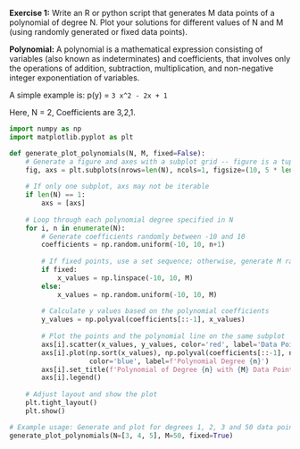 **Exercise 1:** Write an R or python script that generates M data points of a polynomial of degree N. Plot your solutions for different values of N and M (using randomly generated or fixed data points).

**Polynomial:** A polynomial is a mathematical expression consisting of variables (also known as indeterminates) and coefficients, that involves only the operations of addition, subtraction, multiplication, and non-negative integer exponentiation of variables. 

A simple example is: p(y) = `3 x^2 - 2x + 1`

Here, N = 2, Coefficients are 3,2,1.

```py
import numpy as np
import matplotlib.pyplot as plt

def generate_plot_polynomials(N, M, fixed=False):
    # Generate a figure and axes with a subplot grid -- figure is a tupple
    fig, axs = plt.subplots(nrows=len(N), ncols=1, figsize=(10, 5 * len(N)))
    
    # If only one subplot, axs may not be iterable
    if len(N) == 1:
        axs = [axs]
    
    # Loop through each polynomial degree specified in N
    for i, n in enumerate(N):
        # Generate coefficients randomly between -10 and 10
        coefficients = np.random.uniform(-10, 10, n+1)
        
        # If fixed points, use a set sequence; otherwise, generate M random x values
        if fixed:
            x_values = np.linspace(-10, 10, M)
        else:
            x_values = np.random.uniform(-10, 10, M)
        
        # Calculate y values based on the polynomial coefficients
        y_values = np.polyval(coefficients[::-1], x_values)
        
        # Plot the points and the polynomial line on the same subplot
        axs[i].scatter(x_values, y_values, color='red', label='Data Points')
        axs[i].plot(np.sort(x_values), np.polyval(coefficients[::-1], np.sort(x_values)), 
                    color='blue', label=f'Polynomial Degree {n}')
        axs[i].set_title(f'Polynomial of Degree {n} with {M} Data Points')
        axs[i].legend()
    
    # Adjust layout and show the plot
    plt.tight_layout()
    plt.show()

# Example usage: Generate and plot for degrees 1, 2, 3 and 50 data points each
generate_plot_polynomials(N=[3, 4, 5], M=50, fixed=True)
```
